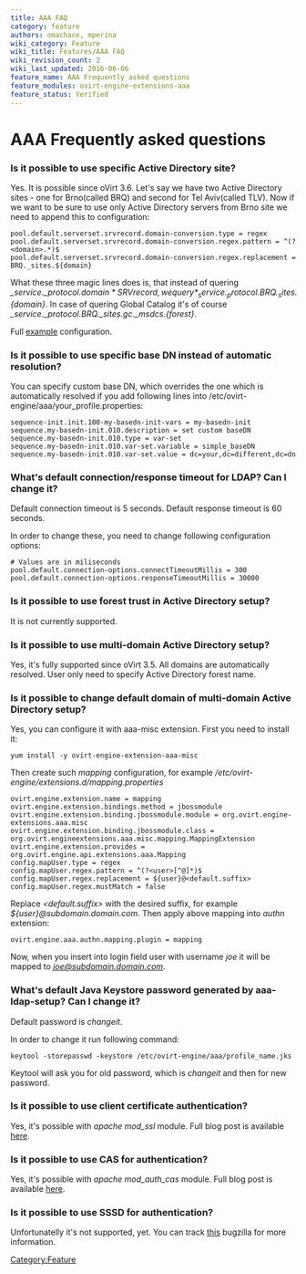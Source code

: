 ```yaml
---
title: AAA FAQ
category: feature
authors: omachace, mperina
wiki_category: Feature
wiki_title: Features/AAA FAQ
wiki_revision_count: 2
wiki_last_updated: 2016-06-06
feature_name: AAA Frequently asked questions
feature_modules: ovirt-engine-extensions-aaa
feature_status: Verified
---
```


# AAA Frequently asked questions

### Is it possible to use specific Active Directory site?

Yes. It is possible since oVirt 3.6.
Let's say we have two Active Directory sites - one for Brno(called BRQ) and second for Tel Aviv(called TLV).
Now if we want to be sure to use only Active Directory servers from Brno site we need to append this to configuration:

```
pool.default.serverset.srvrecord.domain-conversion.type = regex
pool.default.serverset.srvrecord.domain-conversion.regex.pattern = ^(?<domain>.*)$
pool.default.serverset.srvrecord.domain-conversion.regex.replacement = BRQ._sites.${domain}
```

What these three magic lines does is, that instead of quering *_service._protocol.${domain}* SRV record, we query *_service._protocol.BRQ._sites.${domain}*.
In case of quering Global Catalog it's of course *_service._protocol.BRQ._sites.gc._msdcs.{forest}*.

Full [example](https://gerrit.ovirt.org/gitweb?p=ovirt-engine-extension-aaa-ldap.git;a=blob;f=examples/ad/aaa/profile1.properties;h=58345be1807759b69315df534ead7d1bdc1e8912;hb=HEAD#) configuration.

### Is it possible to use specific base DN instead of automatic resolution?

You can specify custom base DN, which overrides the one which is automatically resolved if
you add following lines into /etc/ovirt-engine/aaa/your_profile.properties:

```
sequence-init.init.100-my-basedn-init-vars = my-basedn-init
sequence.my-basedn-init.010.description = set custom baseDN
sequence.my-basedn-init.010.type = var-set
sequence.my-basedn-init.010.var-set.variable = simple_baseDN
sequence.my-basedn-init.010.var-set.value = dc=your,dc=different,dc=dn
```

### What's default connection/response timeout for LDAP? Can I change it?

Default connection timeout is 5 seconds.
Default response timeout is 60 seconds.

In order to change these, you need to change following configuration options:

```
# Values are in miliseconds
pool.default.connection-options.connectTimeoutMillis = 300
pool.default.connection-options.responseTimeoutMillis = 30000
```

### Is it possible to use forest trust in Active Directory setup?

It is not currently supported.

### Is it possible to use multi-domain Active Directory setup?

Yes, it's fully supported since oVirt 3.5. All domains are automatically resolved. User only need to specify Active Directory forest name.

### Is it possible to change default domain of multi-domain Active Directory setup?

Yes, you can configure it with aaa-misc extension. First you need to install it:

```
yum install -y ovirt-engine-extension-aaa-misc
```

Then create such *mapping* configuration, for example */etc/ovirt-engine/extensions.d/mapping.properties*

```
ovirt.engine.extension.name = mapping
ovirt.engine.extension.bindings.method = jbossmodule
ovirt.engine.extension.binding.jbossmodule.module = org.ovirt.engine-extensions.aaa.misc
ovirt.engine.extension.binding.jbossmodule.class = org.ovirt.engineextensions.aaa.misc.mapping.MappingExtension
ovirt.engine.extension.provides = org.ovirt.engine.api.extensions.aaa.Mapping
config.mapUser.type = regex
config.mapUser.regex.pattern = ^(?<user>[^@]*)$
config.mapUser.regex.replacement = ${user}@<default.suffix>
config.mapUser.regex.mustMatch = false
```

Replace *<default.suffix>* with the desired suffix, for example *${user}@subdomain.domain.com*.
Then apply above mapping into *authn* extension:

```
ovirt.engine.aaa.authn.mapping.plugin = mapping
```

Now, when you insert into login field user with username *joe* it will be mapped to *joe@subdomain.domain.com*.

### What's default Java Keystore password generated by aaa-ldap-setup? Can I change it?

Default password is *changeit*.

In order to change it run following command:

```
keytool -storepasswd -keystore /etc/ovirt-engine/aaa/profile_name.jks
```

Keytool will ask you for old password, which is *changeit* and then for new password.

### Is it possible to use client certificate authentication?

Yes, it's possible with *apache mod_ssl* module. Full blog post is available [here](http://machacekondra.blogspot.cz/2016/02/client-certificate-authentication-with.html).

### Is it possible to use CAS for authentication?

Yes, it's possible with *apache mod_auth_cas* module. Full blog post is available [here](http://www.ovirt.org/blog/2016/04/sso/).

### Is it possible to use SSSD for authentication?

Unfortunatelly it's not supported, yet. You can track [this](https://bugzilla.redhat.com/show_bug.cgi?id=829292) bugzilla for more information.

<Category:Feature>
